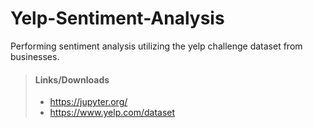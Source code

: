 # Yelp-Sentiment-Analysis
Performing sentiment analysis utilizing the yelp challenge dataset from businesses.

> #### Links/Downloads
>
> - https://jupyter.org/
> - https://www.yelp.com/dataset


